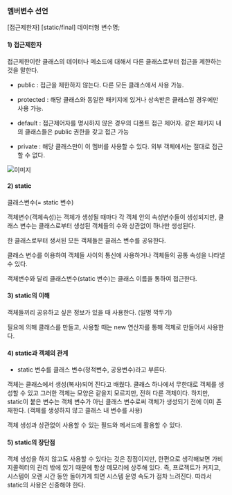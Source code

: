 ### 멤버변수 선언  
  
[접근제한자] [static/final] 데이터형 변수명;  


#### 1) 접근제한자  
접근제한이란 클래스의 데이터나 메소드에 대해서 다른 클래스로부터 접근을 제한하는 것을 말한다.  
- public : 접근을 제한하지 않는다. 다른 모든 클래스에서 사용 가능.  

- protected : 해당 클래스와 동일한 패키지에 있거나 상속받은 클래스일 경우에만 사용 가능.  

- default : 접근제어자를 명시하지 않은 경우의 디폴트 접근 제어자. 같은 패키지 내의 클래스들은 public 권한을 갖고 접근 가능  

- private : 해당 클래스만이 이 멤버를 사용할 수 있다. 외부 객체에서는 절대로 접근할 수 없다.  

![이미지](https://img1.daumcdn.net/thumb/R1280x0/?scode=mtistory2&fname=https%3A%2F%2Fblog.kakaocdn.net%2Fdn%2FdifFwQ%2Fbtq5rOUmzq4%2FZQkWwmOvZiksQIrp6LNCCK%2Fimg.png)

#### 2) static   

클래스변수(= static 변수)  

객체변수(객체속성)는 객체가 생성될 때마다 각 객체 안의 속성변수들이 생성되지만, 클래스 변수는 클래스로부터 생성된 객체들의 수와 상관없이 하나만 생성된다.   

한 클래스로부터 생서된 모든 객체들은 클래스 변수를 공유한다.  

클래스 변수를 이용하여 객체들 사이의 통신에 사용하거나 객체들의 공통 속성을 나타낼 수 있다.  

객체변수와 달리 클래스변수(static 변수)는 클래스 이름을 통하여 접근한다.  

 

#### 3) static의 이해  

객체들끼리 공유하고 싶은 정보가 있을 때 사용한다. (일명 깍두기)   

필요에 의해 클래스를 만들고, 사용할 때는 new 연산자를 통해 객체로 만들어서 사용한다.  

 

#### 4) static과 객체의 관계  

* static 변수를 클래스 변수(정적변수, 공용변수)라고 부른다.  

 

객체는 클래스에서 생성(복사)되어 진다고 배웠다. 클래스 하나에서 무한대로 객체를 생성할 수 있고 그러한 객체는 모양은 같을지 모르지만, 전혀 다른 객체이다. 하지만, static이 붙은 변수는 객체 변수가 아닌 클래스 변수로써 객체가 생성되기 전에 이미 존재한다. (객체를 생성하지 않고 클래스 내 변수를 사용)  

객체 생성과 상관없이 사용할 수 있는 필드와 메서드에 활용할 수 있다.   

 

#### 5) static의 장단점   

객체 생성을 하지 않고도 사용할 수 있다는 것은 장점이지만, 한편으로 생각해보면 가비지콜렉터의 관리 밖에 있기 때문에 항상 메모리에 상주해 있다. 즉, 프로젝트가 커지고, 시스템이 오랜 시간 동안 돌아가게 되면 시스템 운영 속도가 점차 느려진다. 따라서 static의 사용은 신중해야 한다.  
